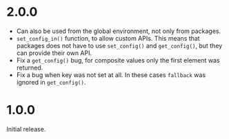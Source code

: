 
# 2.0.0

* Can also be used from the global environment, not only from packages.
* `set_config_in()` function, to allow custom APIs. This means that
  packages does not have to use `set_config()` and `get_config()`, but
  they can provide their own API.
* Fix a `get_config()` bug, for composite values only the first element
  was returned.
* Fix a bug when key was not set at all. In these cases `fallback` was
  ignored in `get_config()`.

# 1.0.0

Initial release.
